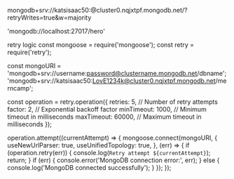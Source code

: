 mongodb+srv://katsisaac50:<password>@cluster0.nqjxtpf.mongodb.net/?retryWrites=true&w=majority

'mongodb://localhost:27017/hero'

retry logic 
const mongoose = require('mongoose');
const retry = require('retry');

const mongoURI = 'mongodb+srv://username:password@clustername.mongodb.net/dbname';
'mongodb+srv://katsisaac50:LovE1234k@cluster0.nqjxtpf.mongodb.net/merncamp';

const operation = retry.operation({
  retries: 5, // Number of retry attempts
  factor: 2,  // Exponential backoff factor
  minTimeout: 1000, // Minimum timeout in milliseconds
  maxTimeout: 60000, // Maximum timeout in milliseconds
});

operation.attempt((currentAttempt) => {
  mongoose.connect(mongoURI, {
    useNewUrlParser: true,
    useUnifiedTopology: true,
  }, (err) => {
    if (operation.retry(err)) {
      console.log(`Retry attempt ${currentAttempt}`);
      return;
    }
    if (err) {
      console.error('MongoDB connection error:', err);
    } else {
      console.log('MongoDB connected successfully');
    }
  });
});
